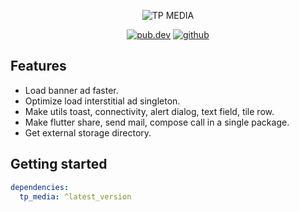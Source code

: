 <p align="center"><img src="https://play-lh.googleusercontent.com/EMJV8qRIQEaTEOEAdhreMmjyP2qmE5yX4KzxKfkutJdkzHrLb5aUTKl_IAO6KURcZxd0=w4494-h2528-rw" alt="TP MEDIA"></p>
<p align="center">
  <a href="https://pub.dev/packages/tp_package"><img src="https://img.shields.io/pub/v/tp_package.svg" alt="pub.dev"></a>
  <a href="https://github.com/thienphan1996/flutter_tp_package"><img src="https://img.shields.io/badge/platform-flutter-ff69b4.svg" alt="github"></a>
</p>

## Features
- Load banner ad faster.
- Optimize load interstitial ad singleton.
- Make utils toast, connectivity, alert dialog, text field, tile row.
- Make flutter share, send mail, compose call in a single package.
- Get external storage directory.

## Getting started

```yaml
dependencies:
  tp_media: ^latest_version
```
